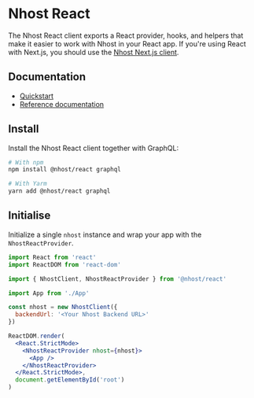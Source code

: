 # Nhost React

The Nhost React client exports a React provider, hooks, and helpers that make it easier to work with Nhost in your React app. If you're using React with Next.js, you should use the [Nhost Next.js client](/reference/nextjs).

## Documentation

- [Quickstart](https://docs.nhost.io/platform/quickstarts/react)
- [Reference documentation](https://docs.nhost.io/reference/react)

## Install

Install the Nhost React client together with GraphQL:

```bash
# With npm
npm install @nhost/react graphql

# With Yarm
yarn add @nhost/react graphql
```
## Initialise

Initialize a single `nhost` instance and wrap your app with the `NhostReactProvider`.

```jsx title=src/App.tsx
import React from 'react'
import ReactDOM from 'react-dom'

import { NhostClient, NhostReactProvider } from '@nhost/react'

import App from './App'

const nhost = new NhostClient({
  backendUrl: '<Your Nhost Backend URL>'
})

ReactDOM.render(
  <React.StrictMode>
    <NhostReactProvider nhost={nhost}>
      <App />
    </NhostReactProvider>
  </React.StrictMode>,
  document.getElementById('root')
)
```